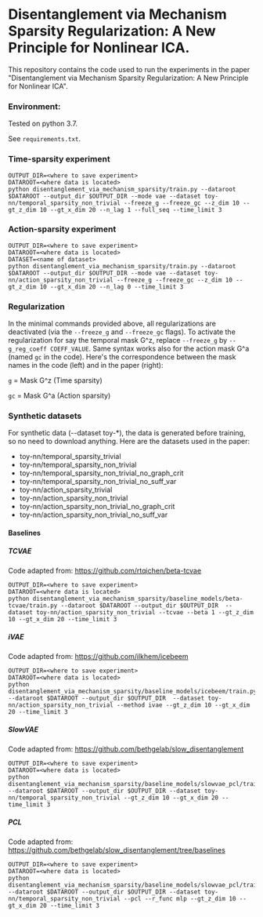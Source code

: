 # Disentanglement via Mechanism Sparsity Regularization: A New Principle for Nonlinear ICA.

This repository contains the code used to run the experiments in the paper "Disentanglement via Mechanism Sparsity Regularization: A New Principle for Nonlinear ICA".

### Environment:

Tested on python 3.7.

See `requirements.txt`.

### Time-sparsity experiment
```
OUTPUT_DIR=<where to save experiment>
DATAROOT=<where data is located>
python disentanglement_via_mechanism_sparsity/train.py --dataroot $DATAROOT --output_dir $OUTPUT_DIR --mode vae --dataset toy-nn/temporal_sparsity_non_trivial --freeze_g --freeze_gc --z_dim 10 --gt_z_dim 10 --gt_x_dim 20 --n_lag 1 --full_seq --time_limit 3
```

### Action-sparsity experiment
```
OUTPUT_DIR=<where to save experiment>
DATAROOT=<where data is located>
DATASET=<name of dataset>
python disentanglement_via_mechanism_sparsity/train.py --dataroot $DATAROOT --output_dir $OUTPUT_DIR --mode vae --dataset toy-nn/action_sparsity_non_trivial --freeze_g --freeze_gc --z_dim 10 --gt_z_dim 10 --gt_x_dim 20 --n_lag 0 --time_limit 3
```

### Regularization
In the minimal commands provided above, all regularizations are deactivated (via the `--freeze_g` and `--freeze_gc` flags). 
To activate the regularization for say the temporal mask G^z, replace `--freeze_g` by `--g_reg_coeff COEFF_VALUE`. 
Same syntax works also for the action mask G^a (named `gc` in the code). Here's the correspondence between the mask names in the code (left) and in the paper (right):

`g` = Mask G^z (Time sparsity)

`gc` = Mask G^a (Action sparsity)

### Synthetic datasets
For synthetic data (--dataset toy-*), the data is generated before training, so no need to download anything. Here are the datasets used in the paper:
- toy-nn/temporal_sparsity_trivial
- toy-nn/temporal_sparsity_non_trivial
- toy-nn/temporal_sparsity_non_trivial_no_graph_crit
- toy-nn/temporal_sparsity_non_trivial_no_suff_var
- toy-nn/action_sparsity_trivial
- toy-nn/action_sparsity_non_trivial
- toy-nn/action_sparsity_non_trivial_no_graph_crit
- toy-nn/action_sparsity_non_trivial_no_suff_var

#### Baselines
##### TCVAE
Code adapted from: https://github.com/rtqichen/beta-tcvae
```
OUTPUT_DIR=<where to save experiment>
DATAROOT=<where data is located>
python disentanglement_via_mechanism_sparsity/baseline_models/beta-tcvae/train.py --dataroot $DATAROOT --output_dir $OUTPUT_DIR  --dataset toy-nn/action_sparsity_non_trivial --tcvae --beta 1 --gt_z_dim 10 --gt_x_dim 20 --time_limit 3
```

##### iVAE
Code adapted from: https://github.com/ilkhem/icebeem
```
OUTPUT_DIR=<where to save experiment>
DATAROOT=<where data is located>
python disentanglement_via_mechanism_sparsity/baseline_models/icebeem/train.py --dataroot $DATAROOT --output_dir $OUTPUT_DIR  --dataset toy-nn/action_sparsity_non_trivial --method ivae --gt_z_dim 10 --gt_x_dim 20 --time_limit 3
```

##### SlowVAE
Code adapted from: https://github.com/bethgelab/slow_disentanglement
```
OUTPUT_DIR=<where to save experiment>
DATAROOT=<where data is located>
python disentanglement_via_mechanism_sparsity/baseline_models/slowvae_pcl/train.py --dataroot $DATAROOT --output_dir $OUTPUT_DIR --dataset toy-nn/temporal_sparsity_non_trivial --gt_z_dim 10 --gt_x_dim 20 --time_limit 3
```

##### PCL
Code adapted from: https://github.com/bethgelab/slow_disentanglement/tree/baselines
```
OUTPUT_DIR=<where to save experiment>
DATAROOT=<where data is located>
python disentanglement_via_mechanism_sparsity/baseline_models/slowvae_pcl/train.py --dataroot $DATAROOT --output_dir $OUTPUT_DIR --dataset toy-nn/temporal_sparsity_non_trivial --pcl --r_func mlp --gt_z_dim 10 --gt_x_dim 20 --time_limit 3
```


